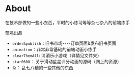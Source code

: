 # About
在技术部做的一些小东西，平时的小练习等等杂七杂八的前端练手

菜鸡出品

- `order&publish`：旧书市场----订单页面&发布旧书页面
- `animation`：非常非常基础的前端动画小练手
- `clearThemAll`: 消消乐小游戏（详情见文件夹）
- `star0608`： 关于滑动星星评分动画的源码（网上的资源）
- `杂`： 乱七八糟的一些其他的东西
